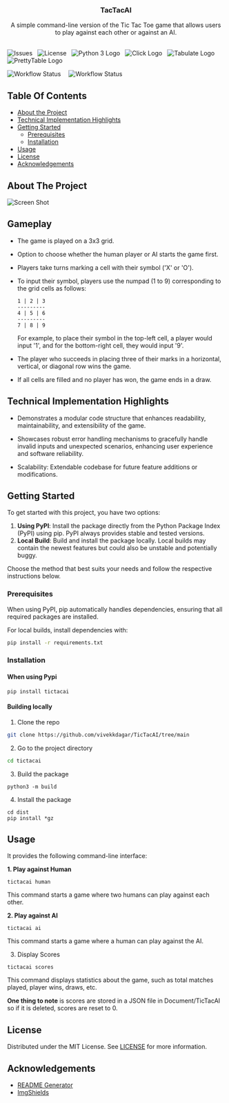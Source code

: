 <br/>
<p align="center">
  <h3 align="center">TacTacAI</h3>

  <p align="center">
    A simple command-line version of the Tic Tac Toe game that allows users to play against each other or against an AI.
    <br/>
    <br/>
  </p>
</p>

![Issues](https://img.shields.io/github/issues/vivekkdagar/TicTacAI) &nbsp; ![License](https://img.shields.io/github/license/vivekkdagar/TicTacAI) &nbsp; ![Python 3 Logo](https://img.shields.io/badge/-Python%203-3776AB?logo=python&logoColor=white) &nbsp; ![Click Logo](https://img.shields.io/badge/-Click-3776AB?logo=python&logoColor=white) &nbsp; ![Tabulate Logo](https://img.shields.io/badge/-Tabulate-3776AB?logo=python&logoColor=white) &nbsp; ![PrettyTable Logo](https://img.shields.io/badge/-PrettyTable-3776AB?logo=python&logoColor=white)


![Workflow Status](https://github.com/vivekkdagar/TicTacAI/actions/workflows/python-publish.yml/badge.svg)&emsp; 
![Workflow Status](https://github.com/vivekkdagar/TicTacAI/actions/workflows/python-package.yml/badge.svg)&emsp;




## Table Of Contents

* [About the Project](#about-the-project)
* [Technical Implementation Highlights](#technical-implementation-highlights)
* [Getting Started](#getting-started)
  * [Prerequisites](#prerequisites)
  * [Installation](#installation)
* [Usage](#usage)
* [License](#license)
* [Acknowledgements](#acknowledgements)

## About The Project

![Screen Shot](https://github.com/vivekkdagar/TicTacAI/blob/main/screenshots/screenshot.png)

## Gameplay

- The game is played on a 3x3 grid.
- Option to choose whether the human player or AI starts the game first. 
- Players take turns marking a cell with their symbol ('X' or 'O').
- To input their symbol, players use the numpad (1 to 9) corresponding to the grid cells as follows:
  
  ```
  1 | 2 | 3
  ---------
  4 | 5 | 6
  ---------
  7 | 8 | 9
  ```

  For example, to place their symbol in the top-left cell, a player would input '1', and for the bottom-right cell, they would input '9'.

- The player who succeeds in placing three of their marks in a horizontal, vertical, or diagonal row wins the game.
- If all cells are filled and no player has won, the game ends in a draw.

## Technical Implementation Highlights

- Demonstrates a modular code structure that enhances readability, maintainability, and extensibility of the game.

- Showcases robust error handling mechanisms to gracefully handle invalid inputs and unexpected scenarios, enhancing user experience and software reliability.

- Scalability: Extendable codebase for future feature additions or modifications.


## Getting Started

To get started with this project, you have two options:

1. **Using PyPI**: Install the package directly from the Python Package Index (PyPI) using pip. PyPI always provides stable and tested versions.
2. **Local Build**: Build and install the package locally. Local builds may contain the newest features but could also be unstable and potentially buggy.

Choose the method that best suits your needs and follow the respective instructions below.

### Prerequisites

When using PyPI, pip automatically handles dependencies, ensuring that all required packages are installed.

For local builds, install dependencies with:

```sh
pip install -r requirements.txt
```

### Installation

#### When using Pypi
```commandline
pip install tictacai
```

#### Building locally

1. Clone the repo

```sh
git clone https://github.com/vivekkdagar/TicTacAI/tree/main
```

2. Go to the project directory

```sh
cd tictacai
```

3. Build the package

```JS
python3 -m build
```

4. Install the package

```commandline
cd dist
pip install *gz
```

## Usage

It provides the following command-line interface:

**1. Play against Human**
```commandline
tictacai human
```
This command starts a game where two humans can play against each other.

**2. Play against AI**
```commandline
tictacai ai
```
This command starts a game where a human can play against the AI.

3. Display Scores
```commandline
tictacai scores
```
This command displays statistics about the game, such as total matches played, player wins, draws, etc.

**One thing to note** is scores are stored in a JSON file in Document/TicTacAI so if it is deleted, scores are reset to 0.

## License

Distributed under the MIT License. See [LICENSE](https://github.com/vivekkdagar/TicTacAI/blob/main/LICENSE.md) for more information.

## Acknowledgements

* [README Generator](https://readme.shaankhan.dev/)
* [ImgShields](https://shields.io/)
